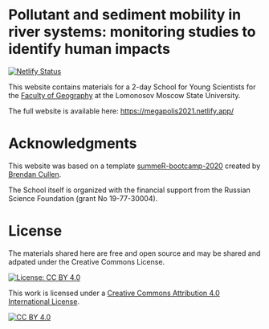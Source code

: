 # Pollutant and sediment mobility in river systems: monitoring studies to identify human impacts

[![Netlify Status](https://api.netlify.com/api/v1/badges/42e76605-70f0-46b1-8952-a63173c0f429/deploy-status)](https://app.netlify.com/sites/relaxed-fermi-adbc2d/deploys)

This website contains materials for a 2-day School for Young Scientists for the [Faculty of Geography](http://geogr.msu.ru/) at the Lomonosov Moscow State University.

The full website is available here: <https://megapolis2021.netlify.app/>

# Acknowledgments

This website was based on a template [summeR-bootcamp-2020](https://github.com/brendanhcullen/summeR-bootcamp-2020) created by [Brendan Cullen](https://github.com/brendanhcullen).

The School itself is organized with the financial support from the Russian Science Foundation (grant No 19-77-30004).

# License

The materials shared here are free and open source and may be shared and adpated under the Creative Commons License.

[![License: CC BY 4.0](https://img.shields.io/badge/License-CC%20BY%204.0-lightgrey.svg)](https://creativecommons.org/licenses/by/4.0/)

This work is licensed under a [Creative Commons Attribution 4.0 International License](http://creativecommons.org/licenses/by/4.0/).

[![CC BY 4.0](https://i.creativecommons.org/l/by/4.0/88x31.png)](http://creativecommons.org/licenses/by/4.0/)
